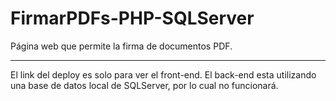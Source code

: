 # FirmarPDFs-PHP-SQLServer
Página web que permite la firma de documentos PDF.

<hr>

El link del deploy es solo para ver el front-end.
El back-end esta utilizando una base de datos local de SQLServer, por lo cual no funcionará.